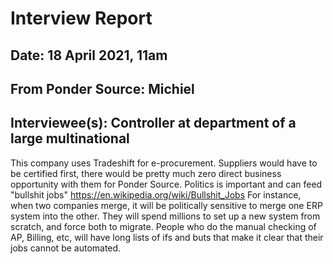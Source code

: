 # Interview Report
## Date: 18 April 2021, 11am
## From Ponder Source: Michiel
## Interviewee(s): Controller at department of a large multinational

This company uses Tradeshift for e-procurement.
Suppliers would have to be certified first, there would be pretty much zero direct business opportunity with them for Ponder Source.
Politics is important and can feed "bullshit jobs" https://en.wikipedia.org/wiki/Bullshit_Jobs
For instance, when two companies merge, it will be politically sensitive to merge one ERP system into the other. They will spend millions to set up a new system from scratch, and force both to migrate.
People who do the manual checking of AP, Billing, etc, will have long lists of ifs and buts that make it clear that their jobs cannot be automated.
